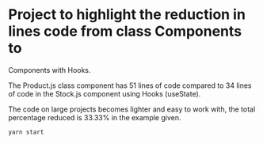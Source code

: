 # Project to highlight the reduction in lines code from class Components to
Components with Hooks.

The Product.js class component has 51 lines of code compared to 34 lines of code in the
Stock.js component using Hooks (useState).

The code on large projects becomes lighter and easy to work with, the total
percentage reduced is 33.33% in the example given.

```bash
yarn start
```